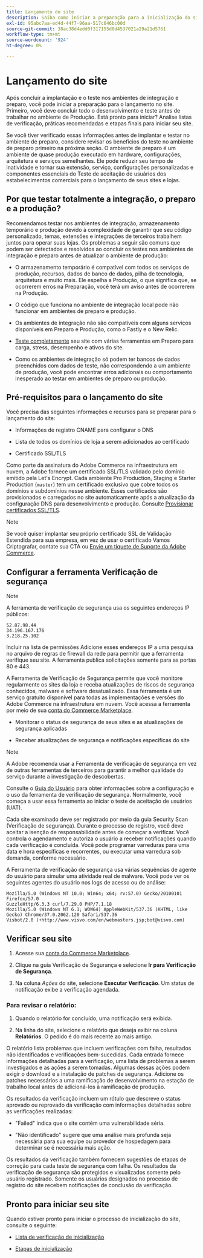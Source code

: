 ```yaml
---
title: Lançamento do site
description: Saiba como iniciar a preparação para a inicialização do site.
exl-id: 95abc7aa-ed4d-44f7-96aa-517c646bc00d
source-git-commit: 38ac38d4edd0f317155d0d4537021a29a21d5761
workflow-type: tm+mt
source-wordcount: '924'
ht-degree: 0%

---
```


# Lançamento do site

Após concluir a implantação e o teste nos ambientes de integração e preparo, você pode iniciar a preparação para o lançamento no site. Primeiro, você deve concluir todo o desenvolvimento e teste antes de trabalhar no ambiente de Produção. Está pronto para iniciar? Analise listas de verificação, práticas recomendadas e etapas finais para iniciar seu site.

Se você tiver verificado essas informações antes de implantar e testar no ambiente de preparo, considere revisar os benefícios do teste no ambiente de preparo primeiro na próxima seção. O ambiente de preparo é um ambiente de quase produção executado em hardware, configurações, arquitetura e serviços semelhantes. Ele pode reduzir seu tempo de inatividade e tornar sua extensão, serviço, configurações personalizadas e componentes essenciais do Teste de aceitação de usuários dos estabelecimentos comerciais para o lançamento de seus sites e lojas.

## Por que testar totalmente a integração, o preparo e a produção?

Recomendamos testar nos ambientes de integração, armazenamento temporário e produção devido à complexidade de garantir que seu código personalizado, temas, extensões e integrações de terceiros trabalhem juntos para operar suas lojas. Os problemas a seguir são comuns que podem ser detectados e resolvidos ao concluir os testes nos ambientes de integração e preparo antes de atualizar o ambiente de produção:

- O armazenamento temporário é compatível com todos os serviços de produção, recursos, dados de banco de dados, pilha de tecnologia, arquitetura e muito mais. Ele espelha a Produção, o que significa que, se ocorrerem erros na Preparação, você terá um aviso antes de ocorrerem na Produção.

- O código que funciona no ambiente de integração local pode não funcionar em ambientes de preparo e produção.

- Os ambientes de integração não são compatíveis com alguns serviços disponíveis em Preparo e Produção, como o Fastly e o New Relic.

- [Teste completamente](../test/guidance.md) seu site com várias ferramentas em Preparo para carga, stress, desempenho e ativos do site.

- Como os ambientes de integração só podem ter bancos de dados preenchidos com dados de teste, não correspondendo a um ambiente de produção, você pode encontrar erros adicionais ou comportamento inesperado ao testar em ambientes de preparo ou produção.

## Pré-requisitos para o lançamento do site

Você precisa das seguintes informações e recursos para se preparar para o lançamento do site:

- Informações de registro CNAME para configurar o DNS

- Lista de todos os domínios de loja a serem adicionados ao certificado

- Certificado SSL/TLS

Como parte da assinatura do Adobe Commerce na infraestrutura em nuvem, a Adobe fornece um certificado SSL/TLS validado pelo domínio emitido pela Let&#39;s Encrypt. Cada ambiente Pro Production, Staging e Starter Production (`master`) tem um certificado exclusivo que cobre todos os domínios e subdomínios nesse ambiente. Esses certificados são provisionados e carregados no site automaticamente após a atualização da configuração DNS para desenvolvimento e produção. Consulte [Provisionar certificados SSL/TLS](../cdn/fastly-configuration.md#provision-ssltls-certificates).

>[!NOTE]
>
>Se você quiser implantar seu próprio certificado SSL de Validação Estendida para sua empresa, em vez de usar o certificado Vamos Criptografar, contate sua CTA ou [Envie um tíquete de Suporte da Adobe Commerce](https://experienceleague.adobe.com/docs/commerce-knowledge-base/kb/help-center-guide/magento-help-center-user-guide.html?lang=pt-BR#submit-ticket).

## Configurar a ferramenta Verificação de segurança

>[!NOTE]
>
>A ferramenta de verificação de segurança usa os seguintes endereços IP públicos:
>
>```text
>52.87.98.44
>34.196.167.176
>3.218.25.102
>```
>
>Incluir na lista de permissões Adicione esses endereços IP a uma pesquisa no arquivo de regras de firewall da rede para permitir que a ferramenta verifique seu site. A ferramenta publica solicitações somente para as portas 80 e 443.

A Ferramenta de Verificação de Segurança permite que você monitore regularmente os sites da loja e receba atualizações de riscos de segurança conhecidos, malware e software desatualizado. Essa ferramenta é um serviço gratuito disponível para todas as implementações e versões do Adobe Commerce na infraestrutura em nuvem. Você acessa a ferramenta por meio de sua [conta do Commerce Marketplace](https://account.magento.com/customer/account/login).

- Monitorar o status de segurança de seus sites e as atualizações de segurança aplicadas

- Receber atualizações de segurança e notificações específicas do site

>[!NOTE]
>
>A Adobe recomenda usar a Ferramenta de verificação de segurança em vez de outras ferramentas de terceiros para garantir a melhor qualidade do serviço durante a investigação de descobertas.

Consulte o [Guia do Usuário](https://experienceleague.adobe.com/pt-br/docs/commerce-admin/systems/security/security-scan) para obter informações sobre a configuração e o uso da ferramenta de verificação de segurança. Normalmente, você começa a usar essa ferramenta ao iniciar o teste de aceitação de usuários (UAT).

Cada site examinado deve ser registrado por meio da guia Security Scan (Verificação de segurança). Durante o processo de registro, você deve aceitar a isenção de responsabilidade antes de começar a verificar. Você controla o agendamento e autoriza o usuário a receber notificações quando cada verificação é concluída. Você pode programar varreduras para uma data e hora específicas e recorrentes, ou executar uma varredura sob demanda, conforme necessário.

A Ferramenta de verificação de segurança usa várias sequências de agente do usuário para simular uma atividade real de malware. Você pode ver os seguintes agentes do usuário nos logs de acesso ou de análise:

```text
Mozilla/5.0 (Windows NT 10.0; Win64; x64; rv:57.0) Gecko/20100101 Firefox/57.0
GuzzleHttp/6.3.3 curl/7.29.0 PHP/7.1.18
Mozilla/5.0 (Windows NT 6.1; WOW64) AppleWebKit/537.36 (KHTML, like Gecko) Chrome/37.0.2062.120 Safari/537.36
Visbot/2.0 (+http://www.visvo.com/en/webmasters.jsp;bot@visvo.com)
```

## Verificar seu site

1. Acesse sua [conta do Commerce Marketplace](https://account.magento.com/customer/account/login).

1. Clique na guia Verificação de Segurança e selecione **Ir para Verificação de Segurança**.

1. Na coluna _Ações_ do site, selecione **Executar Verificação**. Um status de notificação exibe a verificação agendada.

### Para revisar o relatório:

1. Quando o relatório for concluído, uma notificação será exibida.

1. Na linha do site, selecione o relatório que deseja exibir na coluna **Relatórios**. O pedido é do mais recente ao mais antigo.

O relatório lista problemas que incluem verificações com falha, resultados não identificados e verificações bem-sucedidas. Cada entrada fornece informações detalhadas para a verificação, uma lista de problemas a serem investigados e as ações a serem tomadas. Algumas dessas ações podem exigir o download e a instalação de patches de segurança. Adicione os patches necessários a uma ramificação de desenvolvimento na estação de trabalho local antes de adicioná-los à ramificação de produção.

Os resultados da verificação incluem um rótulo que descreve o status aprovado ou reprovado da verificação com informações detalhadas sobre as verificações realizadas:

- &quot;Failed&quot; indica que o site contém uma vulnerabilidade séria.

- &quot;Não identificado&quot; sugere que uma análise mais profunda seja necessária para sua equipe ou provedor de hospedagem para determinar se é necessária mais ação.

Os resultados da verificação também fornecem sugestões de etapas de correção para cada teste de segurança com falha. Os resultados da verificação de segurança são protegidos e visualizados somente pelo usuário registrado. Somente os usuários designados no processo de registro do site recebem notificações de conclusão da verificação.

## Pronto para iniciar seu site

Quando estiver pronto para iniciar o processo de inicialização do site, consulte o seguinte:

- [Lista de verificação de inicialização](checklist.md)

- [Etapas de inicialização](steps.md)
